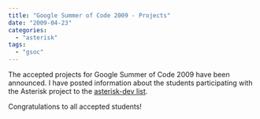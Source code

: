 ```yaml
---
title: "Google Summer of Code 2009 - Projects"
date: "2009-04-23"
categories: 
  - "asterisk"
tags: 
  - "gsoc"
---
```


The accepted projects for Google Summer of Code 2009 have been announced. I have posted information about the students participating with the Asterisk project to the [asterisk-dev list](http://lists.digium.com/pipermail/asterisk-dev/2009-April/038028.html).

Congratulations to all accepted students!

